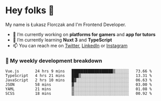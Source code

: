 # Hey folks 👋

My name is Łukasz Florczak and I'm Frontend Developer. 

- 🔭 I’m currently working on **platforms for gamers** and **app for tutors**
- 🌱 I’m currently learning **Nuxt 3** and **TypeScript**
- 📫 You can reach me on [Twitter](https://twitter.com/lukaszflorczak), [LinkedIn](https://pl.linkedin.com/in/lukasz-florczak) or [Instagram](https://instagram.com/lukaszflorczak)


### 🧮 My weekly development breakdown

<!--START_SECTION:waka-->

```text
Vue.js       24 hrs 9 mins   ██████████████████▒░░░░░░   73.66 %
TypeScript   4 hrs 21 mins   ███▒░░░░░░░░░░░░░░░░░░░░░   13.31 %
JavaScript   2 hrs 10 mins   █▓░░░░░░░░░░░░░░░░░░░░░░░   06.63 %
JSON         58 mins         ▓░░░░░░░░░░░░░░░░░░░░░░░░   03.00 %
YAML         21 mins         ▒░░░░░░░░░░░░░░░░░░░░░░░░   01.08 %
SCSS         18 mins         ▒░░░░░░░░░░░░░░░░░░░░░░░░   00.92 %
```

<!--END_SECTION:waka-->

<!--
**lukaszflorczak/lukaszflorczak** is a ✨ _special_ ✨ repository because its `README.md` (this file) appears on your GitHub profile.

Here are some ideas to get you started:

- 🔭 I’m currently working on ...
- 🌱 I’m currently learning ...
- 👯 I’m looking to collaborate on ...
- 🤔 I’m looking for help with ...
- 💬 Ask me about ...
- 📫 How to reach me: ...
- 😄 Pronouns: ...
- ⚡ Fun fact: ...
-->
